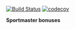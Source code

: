 [![Build Status](https://travis-ci.org/aksiaaksi/sportmaster_bonuses_from_buying.svg?branch=master)](https://travis-ci.org/aksiaaksi/sportmaster_bonuses_from_buying)
[![codecov](https://codecov.io/gh/aksiaaksi/sportmaster_bonuses_from_buying/branch/master/graph/badge.svg)](https://codecov.io/gh/aksiaaksi/sportmaster_bonuses_from_buying)


**Sportmaster bonuses**